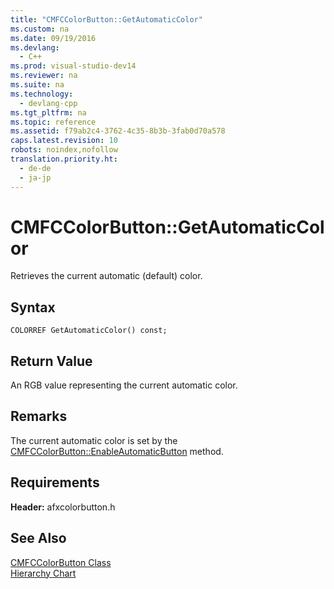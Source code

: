 ```yaml
---
title: "CMFCColorButton::GetAutomaticColor"
ms.custom: na
ms.date: 09/19/2016
ms.devlang: 
  - C++
ms.prod: visual-studio-dev14
ms.reviewer: na
ms.suite: na
ms.technology: 
  - devlang-cpp
ms.tgt_pltfrm: na
ms.topic: reference
ms.assetid: f79ab2c4-3762-4c35-8b3b-3fab0d70a578
caps.latest.revision: 10
robots: noindex,nofollow
translation.priority.ht: 
  - de-de
  - ja-jp
---
```

# CMFCColorButton::GetAutomaticColor
Retrieves the current automatic (default) color.  
  
## Syntax  
  
```  
COLORREF GetAutomaticColor() const;  
```  
  
## Return Value  
 An RGB value representing the current automatic color.  
  
## Remarks  
 The current automatic color is set by the [CMFCColorButton::EnableAutomaticButton](../vs140/CMFCColorButton--EnableAutomaticButton.md) method.  
  
## Requirements  
 **Header:** afxcolorbutton.h  
  
## See Also  
 [CMFCColorButton Class](../vs140/CMFCColorButton-Class.md)   
 [Hierarchy Chart](../vs140/Hierarchy-Chart.md)
